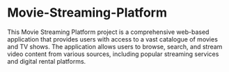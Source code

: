 # Movie-Streaming-Platform
This Movie Streaming Platform project is a comprehensive web-based application that provides users with access to a vast catalogue of movies and TV shows. The application allows users to browse, search, and stream video content from various sources, including popular streaming services and digital rental platforms.
